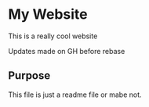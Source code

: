 # My Website

This is a really cool website

Updates made on GH before rebase

## Purpose
This file is just a readme file or mabe not.
